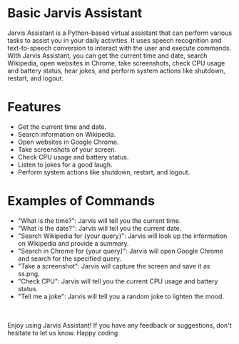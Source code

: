 # Basic Jarvis Assistant
Jarvis Assistant is a Python-based virtual assistant that can perform various tasks to assist you in your daily activities. It uses speech recognition and text-to-speech conversion to interact with the user and execute commands. With Jarvis Assistant, you can get the current time and date, search Wikipedia, open websites in Chrome, take screenshots, check CPU usage and battery status, hear jokes, and perform system actions like shutdown, restart, and logout.

# Features
- Get the current time and date.
- Search information on Wikipedia.
- Open websites in Google Chrome.
- Take screenshots of your screen.
- Check CPU usage and battery status.
- Listen to jokes for a good laugh.
- Perform system actions like shutdown, restart, and logout.

# Examples of Commands
- "What is the time?": Jarvis will tell you the current time.
- "What is the date?": Jarvis will tell you the current date.
- "Search Wikipedia for {your query}": Jarvis will look up the information on Wikipedia and provide a summary.
- "Search in Chrome for {your query}": Jarvis will open Google Chrome and search for the specified query.
- "Take a screenshot": Jarvis will capture the screen and save it as ss.png.
- "Check CPU": Jarvis will tell you the current CPU usage and battery status.
- "Tell me a joke": Jarvis will tell you a random joke to lighten the mood.

<br><br>Enjoy using Jarvis Assistant! If you have any feedback or suggestions, don't hesitate to let us know. Happy coding
